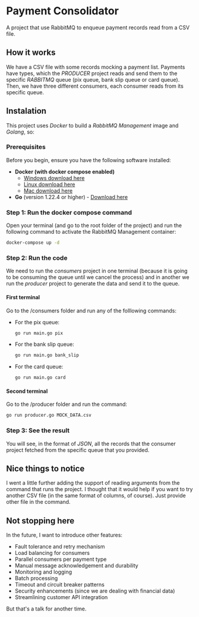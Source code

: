 # Payment Consolidator

A project that use RabbitMQ to enqueue payment records read from a CSV file.

## How it works

We have a CSV file with some records mocking a payment list. Payments have types, which the _PRODUCER_ project reads and send them to the specific _RABBITMQ_ queue (pix queue, bank slip queue or card queue). Then, we have three different consumers, each consumer reads from its specific queue.

## Instalation

This project uses _Docker_ to build a _RabbitMQ Management_ image and _Golang_, so:

### Prerequisites

Before you begin, ensure you have the following software installed:

- **Docker (with docker compose enabled)**
  - [Windows download here](https://docs.docker.com/desktop/install/windows-install/)
  - [Linux download here](https://docs.docker.com/desktop/install/linux/)
  - [Mac download here](https://docs.docker.com/desktop/install/mac-install/)
- **Go** (version 1.22.4 or higher) - [Download here](https://go.dev/doc/install)

### Step 1: Run the docker compose command

Open your terminal (and go to the root folder of the project) and run the following command to activate the RabbitMQ Management container:

```bash
docker-compose up -d
```

### Step 2: Run the code

We need to run the _consumers_ project in one terminal (because it is going to be consuming the queue until we cancel the process) and in another we run the _producer_ project to generate the data and send it to the queue.

#### First terminal

Go to the /consumers folder and run any of the folllowing commands:

- For the pix queue:
  ```bash
  go run main.go pix
  ```
- For the bank slip queue:
  ```bash
  go run main.go bank_slip
  ```
- For the card queue:
  ```bash
  go run main.go card
  ```
#### Second terminal

Go to the /producer folder and run the command:

```bash
go run producer.go MOCK_DATA.csv
```
### Step 3: See the result

You will see, in the format of *JSON*, all the records that the consumer project fetched from the specific queue that you provided.

## Nice things to notice

I went a little further adding the support of reading arguments from the command that runs the project. I thought that it would help if you want to try another CSV file (in the same format of columns, of course). Just provide other file in the command.

## Not stopping here

In the future, I want to introduce other features:

- Fault tolerance and retry mechanism
- Load balancing for consumers
- Parallel consumers per payment type
- Manual message acknowledgement and durability
- Monitoring and logging
- Batch processing
- Timeout and circuit breaker patterns
- Security enhancements (since we are dealing with financial data)
- Streamlining customer API integration

But that's a talk for another time.